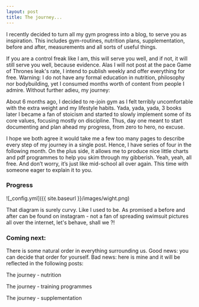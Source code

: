 ```yaml
---
layout: post
title: The journey...
---
```

I recently decided to turn all my gym progress into a blog, to serve you as inspiration. This includes gym-routines, nutrition plans, supplementation, before and after, measurements and all sorts of useful things.

If you are a control freak like I am, this will serve you well, and if not, it will still serve you well, because evidence. Alas I will not post at the pace Game of Thrones leak's rate, I intend to publish weekly and offer everything for free. Warning: I do not have any formal education in nutrition, philosophy nor bodybuilding, yet I consumed months worth of content from people I admire. Without further adieu, my journey:

About 6 months ago, I decided to re-join gym as I felt terribly uncomfortable with the extra weight and my lifestyle habits. Yada, yada, yada, 3 books later I became a fan of stoicism and started to slowly implement some of its core values, focusing mostly on discipline. Thus, day one meant to start documenting and plan ahead my progress, from zero to hero, no excuse.

I hope we both agree it would take me a few too many pages to describe every step of my journey in a single post. Hence, I have series of four in the following month. On the plus side, it allows me to produce nice little charts and pdf programmes to help you skim through my gibberish. Yeah, yeah, all free. And don’t worry, it’s just like mid-school all over again. This time with someone eager to explain it to you.

### Progress

![_config.yml]({{ site.baseurl }}/images/wight.png)

That diagram is surely curvy. Like I used to be. As promised a before and after
can be found on instagram - not a fan of spreading swimsuit pictures all over the
internet, let's behave, shall we ?!


### Coming next:

There is some natural order in everything surrounding us. Good news:
you can decide that order for yourself. Bad news: here is mine and it will be reflected in the
following posts:

The journey - nutrition

The journey - training programmes

The journey - supplementation
